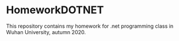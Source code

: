 # HomeworkDOTNET
This repository contains my homework for .net programming class in Wuhan University, autumn 2020.
